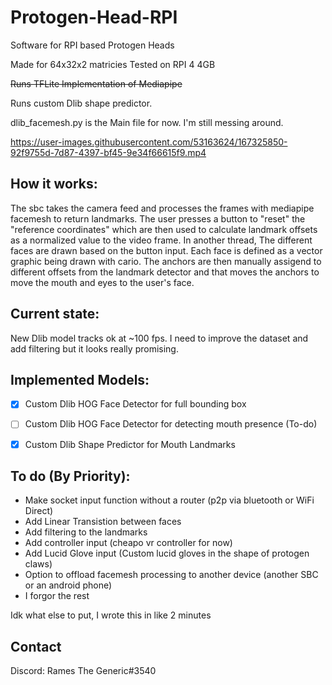 # Protogen-Head-RPI
Software for RPI based Protogen Heads

Made for 64x32x2 matricies
Tested on RPI 4 4GB




~~Runs TFLite Implementation of Mediapipe~~

Runs custom Dlib shape predictor. 


dlib_facemesh.py is the Main file for now. I'm still messing around. 


https://user-images.githubusercontent.com/53163624/167325850-92f9755d-7d87-4397-bf45-9e34f66615f9.mp4



## How it works: ##

The sbc takes the camera feed and processes the frames with mediapipe facemesh to return landmarks. The user presses a button to "reset" the "reference coordinates" which are then used to calculate landmark offsets as a normalized value to the video frame. In another thread, The different faces are drawn based on the button input. Each face is defined as a vector graphic being drawn with cario. The anchors are then manually assigend to different offsets from the landmark detector and that moves the anchors to move the mouth and eyes to the user's face. 

## Current state: ##

New Dlib model tracks ok at ~100 fps. I need to improve the dataset and add filtering but it looks really promising.

## Implemented Models: ##
- [x] Custom Dlib HOG Face Detector for full bounding box
- [ ] Custom Dlib HOG Face Detector for detecting mouth presence (To-do)
- [x] Custom Dlib Shape Predictor for Mouth Landmarks






## To do (By Priority): ##

* Make socket input function without a router (p2p via bluetooth or WiFi Direct)
* Add Linear Transistion between faces
* Add filtering to the landmarks
* Add controller input (cheapo vr controller for now)
* Add Lucid Glove input (Custom lucid gloves in the shape of protogen claws)
* Option to offload facemesh processing to another device (another SBC or an android phone)
* I forgor the rest











Idk what else to put, I wrote this in like 2 minutes 

## Contact ##

Discord: Rames The Generic#3540

